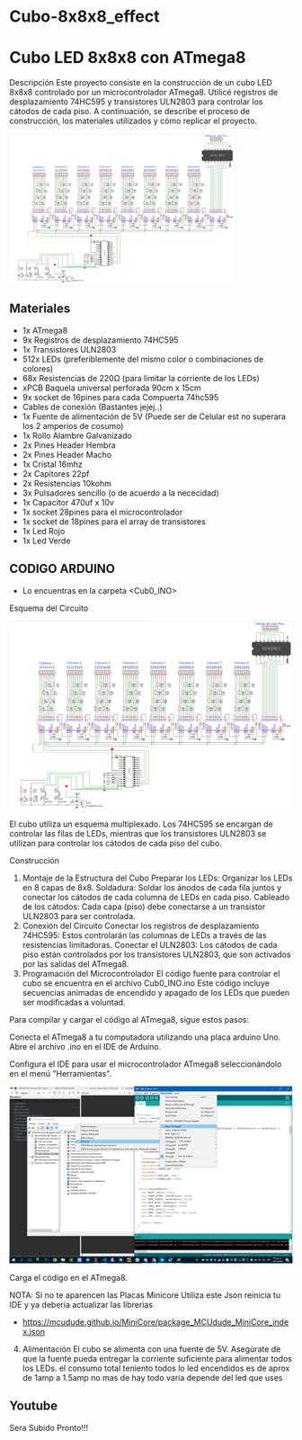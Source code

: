 # Cubo-8x8x8_effect

# Cubo LED 8x8x8 con ATmega8
Descripción
Este proyecto consiste en la construcción de un cubo LED 8x8x8 controlado por un microcontrolador ATmega8. Utilicé registros de desplazamiento 74HC595 y transistores ULN2803 para controlar los cátodos de cada piso. A continuación, se describe el proceso de construcción, los materiales utilizados y cómo replicar el proyecto.

<img src="https://github.com/BrandonRv/Cubo-8x8x8_effect/blob/main/Esquematico_CUBO.png" alt="PROJECT_PHOTO" width="400"/>


## Materiales

- 1x ATmega8
- 9x Registros de desplazamiento 74HC595
- 1x Transistores ULN2803
- 512x LEDs (preferiblemente del mismo color o combinaciones de colores)
- 68x Resistencias de 220Ω (para limitar la corriente de los LEDs)
- xPCB Baquela universal perforada 90cm x 15cm
- 9x socket de 16pines para cada Compuerta 74hc595
- Cables de conexión (Bastantes jejej..)
- 1x Fuente de alimentación de 5V (Puede ser de Celular est no superara los 2 amperios de cosumo)
- 1x Rollo Alambre Galvanizado
- 2x Pines Header Hembra 
- 2x Pines Header Macho
- 1x Cristal 16mhz
- 2x Capitores 22pf
- 2x Resistencias 10kohm
- 3x Pulsadores sencillo (o de acuerdo a la nececidad)
- 1x Capacitor 470uf x 10v
- 1x socket 28pines para el microcontrolador
- 1x socket de 18pines para el array de transistores
- 1x Led Rojo
- 1x Led Verde

## CODIGO ARDUINO 

- Lo encuentras en la carpeta <Cub0_INO>

Esquema del Circuito

![PROJECT_PHOTO](https://github.com/BrandonRv/Cubo-8x8x8_effect/blob/main/Esquematico_CUBO.png)

El cubo utiliza un esquema multiplexado. Los 74HC595 se encargan de controlar las filas de LEDs, mientras que los transistores ULN2803 se utilizan para controlar los cátodos de cada piso del cubo.

Construcción
1. Montaje de la Estructura del Cubo
Preparar los LEDs: Organizar los LEDs en 8 capas de 8x8.
Soldadura: Soldar los ánodos de cada fila juntos y conectar los cátodos de cada columna de LEDs en cada piso.
Cableado de los cátodos: Cada capa (piso) debe conectarse a un transistor ULN2803 para ser controlada.
2. Conexión del Circuito
Conectar los registros de desplazamiento 74HC595: Estos controlarán las columnas de LEDs a través de las resistencias limitadoras.
Conectar el ULN2803: Los cátodos de cada piso están controlados por los transistores ULN2803, que son activados por las salidas del ATmega8.
3. Programación del Microcontrolador
El código fuente para controlar el cubo se encuentra en el archivo Cub0_INO.ino Este código incluye secuencias animadas de encendido y apagado de los LEDs que pueden ser modificadas a voluntad.

Para compilar y cargar el código al ATmega8, sigue estos pasos:

Conecta el ATmega8 a tu computadora utilizando una placa arduino Uno.
Abre el archivo .ino en el IDE de Arduino.

Configura el IDE para usar el microcontrolador ATmega8 seleccionándolo en el menú "Herramientas".

![PROJECT_PHOTO](https://github.com/BrandonRv/Cubo-8x8x8_effect/blob/main/screenshot/cap.jpeg)

Carga el código en el ATmega8.

NOTA: Si no te aparencen las Placas Minicore Utiliza este Json reinicia tu IDE y ya deberia actualizar las librerias
- https://mcudude.github.io/MiniCore/package_MCUdude_MiniCore_index.json

4. Alimentación
El cubo se alimenta con una fuente de 5V. Asegúrate de que la fuente pueda entregar la corriente suficiente para alimentar todos los LEDs.
el consumo total teniento todos lo led encendidos es de aprox de 1amp a 1.5amp no mas de hay todo varia depende del led que uses

## Youtube 

Sera Subido Pronto!!!

